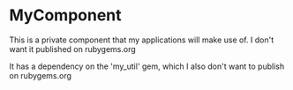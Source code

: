 # MyComponent

This is a private component that my applications will make use of. I don't want
it published on rubygems.org

It has a dependency on the 'my_util' gem, which I also don't want to publish
on rubygems.org
